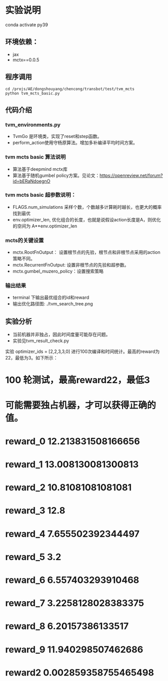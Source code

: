 # 实验说明

conda activate py39

## 环境依赖：
* jax
* mctx==0.0.5

## 程序调用

```
cd /projs/AE/dongshouyang/chencong/transbot/test/tvm_mcts
python tvm_mcts_basic.py
```


## 代码介绍

### tvm_environments.py
* TvmGo 是环境类，实现了reset和step函数。
* perform_action使用守杨原算法。增加多补编译平均时间方案。

### tvm mcts basic 算法说明
* 算法基于deepmind mctx库
* 算法基于随机gumbel policy方案。见论文：https://openreview.net/forum?id=bERaNdoegnO
### tvm mcts basic 超参数说明：
* FLAGS.num_simulations 采样个数，个数越多计算耗时越长，也更大的概率找到最优
* env.optimizer_len, 优化组合的长度，也就是说假设action长度是A，则优化的空间为 A**env.optimizer_len
### mcts的关键设置
* mctx.RootFnOutput： 设置根节点的先验，根节点和非根节点采用的action策略不同。
* mctx.RecurrentFnOutput: 设置非根节点的先验和超参数。
* mctx.gumbel_muzero_policy：设置搜索策略


### 输出结果
* terminal 下输出最优组合的id和reward
* 输出优化路径图: ./tvm_search_tree.png



## 实验分析
* 当前机器并非独占，因此时间度量可能存在问题。
* 实验见tvm_result_check.py


实验 optimizer_ids = [2,2,3,3,0]
进行100次编译和时间统计。最高的reward为22，最低为3。如下所示：

# 100 轮测试，最高reward22，最低3
# 可能需要独占机器，才可以获得正确的值。
# reward_0 12.213831508166656
# reward_1 13.008130081300813
# reward_2 10.81081081081081
# reward_3 12.8
# reward_4 7.655502392344497
# reward_5 3.2
# reward_6 6.557403293910468
# reward_7 3.2258128028383375
# reward_8 6.20157386133517
# reward_9 11.940298507462686
# reward2 0.002859358755465498

